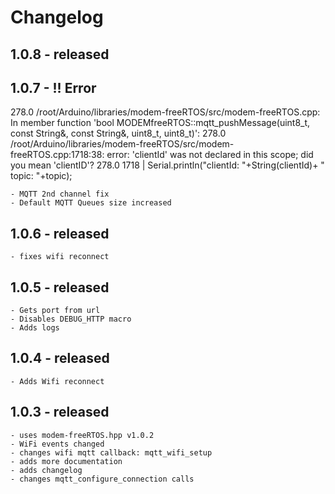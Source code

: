 # Changelog

## 1.0.8 - released

## 1.0.7 - !! Error
278.0 /root/Arduino/libraries/modem-freeRTOS/src/modem-freeRTOS.cpp: In member function 'bool MODEMfreeRTOS::mqtt_pushMessage(uint8_t, const String&, const String&, uint8_t, uint8_t)':
278.0 /root/Arduino/libraries/modem-freeRTOS/src/modem-freeRTOS.cpp:1718:38: error: 'clientId' was not declared in this scope; did you mean 'clientID'?
278.0  1718 |   Serial.println("clientId: "+String(clientId)+ " topic: "+topic);

	- MQTT 2nd channel fix
	- Default MQTT Queues size increased

## 1.0.6 - released
	- fixes wifi reconnect

## 1.0.5 - released
	- Gets port from url 
	- Disables DEBUG_HTTP macro
	- Adds logs

## 1.0.4 - released
	- Adds Wifi reconnect

## 1.0.3 - released
	- uses modem-freeRTOS.hpp v1.0.2
	- WiFi events changed
	- changes wifi mqtt callback: mqtt_wifi_setup
	- adds more documentation
	- adds changelog
	- changes mqtt_configure_connection calls
